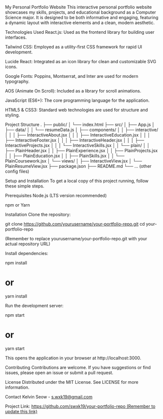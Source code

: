 My Personal Portfolio Website
This interactive personal portfolio website showcases my skills, projects, and educational background as a Computer Science major. It is designed to be both informative and engaging, featuring a dynamic layout with interactive elements and a clean, modern aesthetic.

Technologies Used
React.js: Used as the frontend library for building user interfaces.

Tailwind CSS: Employed as a utility-first CSS framework for rapid UI development.

Lucide React: Integrated as an icon library for clean and customizable SVG icons.

Google Fonts: Poppins, Montserrat, and Inter are used for modern typography.

AOS (Animate On Scroll): Included as a library for scroll animations.

JavaScript (ES6+): The core programming language for the application.

HTML5 & CSS3: Standard web technologies are used for structure and styling.

Project Structure
.
├── public/
│   └── index.html
├── src/
│   ├── App.js
│   ├── data/
│   │   └── resumeData.js
│   ├── components/
│   │   ├── interactive/
│   │   │   ├── InteractiveAbout.jsx
│   │   │   ├── InteractiveEducation.jsx
│   │   │   ├── InteractiveFooter.jsx
│   │   │   ├── InteractiveHeader.jsx
│   │   │   ├── InteractiveProjects.jsx
│   │   │   └── InteractiveSkills.jsx
│   │   └── plain/
│   │       ├── PlainHeader.jsx
│   │       ├── PlainExperience.jsx
│   │       ├── PlainProjects.jsx
│   │       ├── PlainEducation.jsx
│   │       ├── PlainSkills.jsx
│   │       └── PlainCoursework.jsx
│   └── views/
│       ├── InteractiveView.jsx
│       └── PlainResumeView.jsx
├── package.json
├── README.md
└── ... (other config files)

Setup and Installation
To get a local copy of this project running, follow these simple steps.

Prerequisites
Node.js (LTS version recommended)

npm or Yarn

Installation
Clone the repository:

git clone https://github.com/yourusername/your-portfolio-repo.git
cd your-portfolio-repo

(Remember to replace yourusername/your-portfolio-repo.git with your actual repository URL)

Install dependencies:

npm install
# or
yarn install

Run the development server:

npm start
# or
yarn start

This opens the application in your browser at http://localhost:3000.

Contributing
Contributions are welcome. If you have suggestions or find issues, please open an issue or submit a pull request.

License
Distributed under the MIT License. See LICENSE for more information.

Contact
Kelvin Seow - s.wxk19@gmail.com

Project Link: [https://github.com/swxk19/your-portfolio-repo (Remember to update this link)](https://swxk19.github.io/portfolio_site/)